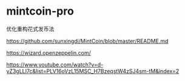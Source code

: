 # mintcoin-pro
优化重构花式发币法


https://github.com/sunxingdi/MintCoin/blob/master/README.md

https://wizard.openzeppelin.com/


https://www.youtube.com/watch?v=d-yZ3gLLI7c&list=PLV16oVzL15MSC_H7BzeqstW4zSJ4sm-tM&index=2